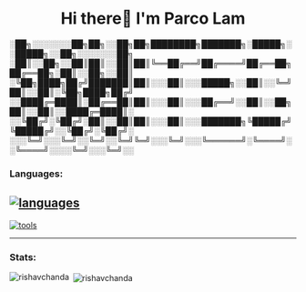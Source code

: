 ## <h1 align="center">Hi there👋 I'm Parco Lam</h1>

░██╗░░░░░░░██╗██╗░░██╗██╗████████╗███████╗░█████╗░░█████╗░░██╗░░░░░░░██╗
░██║░░██╗░░██║██║░░██║██║╚══██╔══╝██╔════╝██╔══██╗██╔══██╗░██║░░██╗░░██║
░╚██╗████╗██╔╝███████║██║░░░██║░░░█████╗░░██║░░╚═╝██║░░██║░╚██╗████╗██╔╝
░░████╔═████║░██╔══██║██║░░░██║░░░██╔══╝░░██║░░██╗██║░░██║░░████╔═████║░
░░╚██╔╝░╚██╔╝░██║░░██║██║░░░██║░░░███████╗╚█████╔╝╚█████╔╝░░╚██╔╝░╚██╔╝░
░░░╚═╝░░░╚═╝░░╚═╝░░╚═╝╚═╝░░░╚═╝░░░╚══════╝░╚════╝░░╚════╝░░░░╚═╝░░░╚═╝░░

<h3 align="left">Languages:</h3>

## [![languages](https://skillicons.dev/icons?i=py,nodejs,vue)](https://skillicons.dev)

[![tools](https://skillicons.dev/icons?i=vscode,discord,arduino)](https://skillicons.dev)

---

<h3 align="left">Stats:</h3>

<p><img align="left" src="https://github-readme-stats.vercel.app/api/top-langs?username=whitecow410&show_icons=true&theme=dark)" alt="rishavchanda" /></p>

<p>&nbsp;<img align="center" src="https://github-readme-stats.vercel.app/api?username=whitecow410&show_icons=true&theme=dark)" alt="rishavchanda" /></p>
